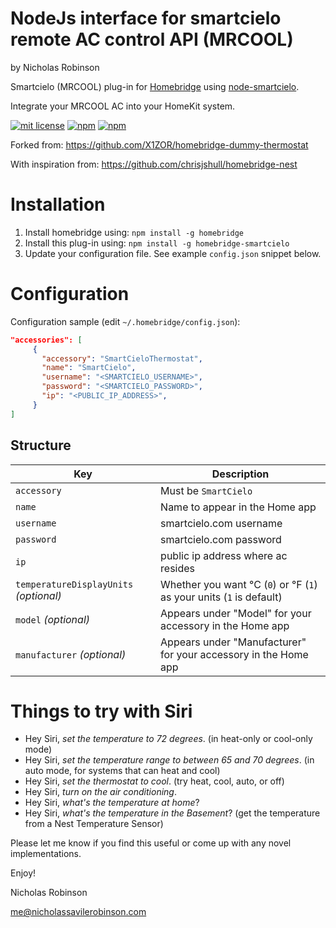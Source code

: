 # NodeJs interface for smartcielo remote AC control API (MRCOOL)

by Nicholas Robinson

Smartcielo (MRCOOL) plug-in for [Homebridge](https://github.com/nfarina/homebridge) using [node-smartcielo](https://github.com/nicholasrobinson/node-smartcielo).

Integrate your MRCOOL AC into your HomeKit system.

[![mit license](https://badgen.net/badge/license/MIT/red)](https://github.com/nicholasrobinson/homebridge-smartcielo/blob/master/LICENSE)
[![npm](https://badgen.net/npm/v/homebridge-smartcielo)](https://www.npmjs.com/package/homebridge-smartcielo)
[![npm](https://badgen.net/npm/dt/homebridge-smartcielo)](https://www.npmjs.com/package/homebridge-smartcielo)

Forked from:
https://github.com/X1ZOR/homebridge-dummy-thermostat

With inspiration from:
https://github.com/chrisjshull/homebridge-nest

# Installation

<!-- 2. Clone (or pull) this repository from github into the same path Homebridge lives (usually `/usr/local/lib/node_modules`). Note: the code currently on GitHub is in beta, and is newer than the latest published version of this package on `npm` -->
1. Install homebridge using: `npm install -g homebridge`
2. Install this plug-in using: `npm install -g homebridge-smartcielo`
3. Update your configuration file. See example `config.json` snippet below.

# Configuration

Configuration sample (edit `~/.homebridge/config.json`):

```json
"accessories": [
     {
       "accessory": "SmartCieloThermostat",
       "name": "SmartCielo",
       "username": "<SMARTCIELO_USERNAME>",
       "password": "<SMARTCIELO_PASSWORD>",
       "ip": "<PUBLIC_IP_ADDRESS>",
     }
]
```

## Structure

| Key | Description |
| --- | --- |
| `accessory` | Must be `SmartCielo` |
| `name` | Name to appear in the Home app |
| `username` | smartcielo.com username |
| `password` | smartcielo.com password |
| `ip` | public ip address where ac resides |
| `temperatureDisplayUnits` _(optional)_ | Whether you want °C (`0`) or °F (`1`) as your units (`1` is default) |
| `model` _(optional)_ | Appears under "Model" for your accessory in the Home app |
| `manufacturer` _(optional)_ | Appears under "Manufacturer" for your accessory in the Home app |

# Things to try with Siri

* Hey Siri, *set the temperature to 72 degrees*. (in heat-only or cool-only mode)
* Hey Siri, *set the temperature range to between 65 and 70 degrees*. (in auto mode, for systems that can heat and cool)
* Hey Siri, *set the thermostat to cool*. (try heat, cool, auto, or off)
* Hey Siri, *turn on the air conditioning*.
* Hey Siri, *what's the temperature at home*?
* Hey Siri, *what's the temperature in the Basement*? (get the temperature from a Nest Temperature Sensor)

Please let me know if you find this useful or come up with any novel implementations.

Enjoy!

Nicholas Robinson

me@nicholassavilerobinson.com
